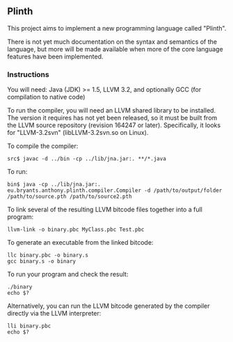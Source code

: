 ## Plinth

This project aims to implement a new programming language called "Plinth".

There is not yet much documentation on the syntax and semantics of the language, but more will be made available when more of the core language features have been implemented.

### Instructions

You will need: Java (JDK) >= 1.5, LLVM 3.2, and optionally GCC (for compilation to native code)

To run the compiler, you will need an LLVM shared library to be installed. The version it requires has not yet been released, so it must be built from the LLVM source repository (revision 164247 or later). Specifically, it looks for "LLVM-3.2svn" (libLLVM-3.2svn.so on Linux).

To compile the compiler:

    src$ javac -d ../bin -cp ../lib/jna.jar:. **/*.java

To run:

    bin$ java -cp ../lib/jna.jar:. eu.bryants.anthony.plinth.compiler.Compiler -d /path/to/output/folder /path/to/source.pth /path/to/source2.pth

To link several of the resulting LLVM bitcode files together into a full program:

    llvm-link -o binary.pbc MyClass.pbc Test.pbc

To generate an executable from the linked bitcode:

    llc binary.pbc -o binary.s
    gcc binary.s -o binary

To run your program and check the result:

    ./binary
    echo $?

Alternatively, you can run the LLVM bitcode generated by the compiler directly via the LLVM interpreter:

    lli binary.pbc
    echo $?


